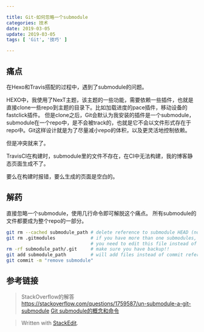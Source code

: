 ```yaml
---

title: Git-如何忽略一个submodule
categories: 技术
date: 2019-03-05
update: 2019-03-05
tags: [ 'Git', '技巧' ]

---
```


## 痛点
在Hexo和Travis搭配的过程中，遇到了submodule的问题。

<!-- more -->

HEXO中，我使用了NexT主题，该主题的一些功能，需要依赖一些插件，也就是直接clone一些repo到主题的目录下。比如加载进度的pace插件，移动设备的fastclick插件。
但是clone之后，Git会默认为我安装的插件是一个submodule，submodule在一个repo中，是不会被track的，也就是它不会以文件形式存在于repo中。Git这样设计就是为了尽量减小repo的体积，以及更灵活地控制依赖。

但是冲突就来了。

TravisCI在构建时，submodule里的文件不存在，在CI中无法构建，我的博客静态页面生成不了。

要么在构建时报错，要么生成的页面是空白的。

## 解药
直接忽略一个submodule，使用几行命令即可解脱这个痛点。
所有submodule的文件都要成为整个repo的一部分。

``` bash
git rm --cached submodule_path # delete reference to submodule HEAD (no trailing slash)
git rm .gitmodules             # if you have more than one submodules,
                               # you need to edit this file instead of deleting!
rm -rf submodule_path/.git     # make sure you have backup!!
git add submodule_path         # will add files instead of commit reference
git commit -m "remove submodule"

```

## 参考链接


> StackOverflow的解答 https://stackoverflow.com/questions/1759587/un-submodule-a-git-submodule
> [Git submodule的概念和命令](https://git-scm.com/book/en/v2/Git-Tools-Submodules)

> Written with [StackEdit](https://stackedit.io/).
<!--stackedit_data:
eyJoaXN0b3J5IjpbLTk1MTQ0MDA0NSwtMjA1ODk1MjA0NiwxMj
kwNjA1MTg0XX0=
-->
